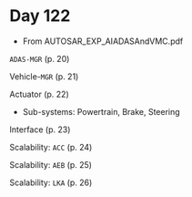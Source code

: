 # Day 122

* From AUTOSAR\_EXP\_AIADASAndVMC.pdf

`ADAS-MGR` (p. 20)

Vehicle-`MGR` (p. 21)

Actuator (p. 22)
* Sub-systems: Powertrain, Brake, Steering

Interface (p. 23)

Scalability: `ACC` (p. 24)

Scalability: `AEB` (p. 25)

Scalability: `LKA` (p. 26)
